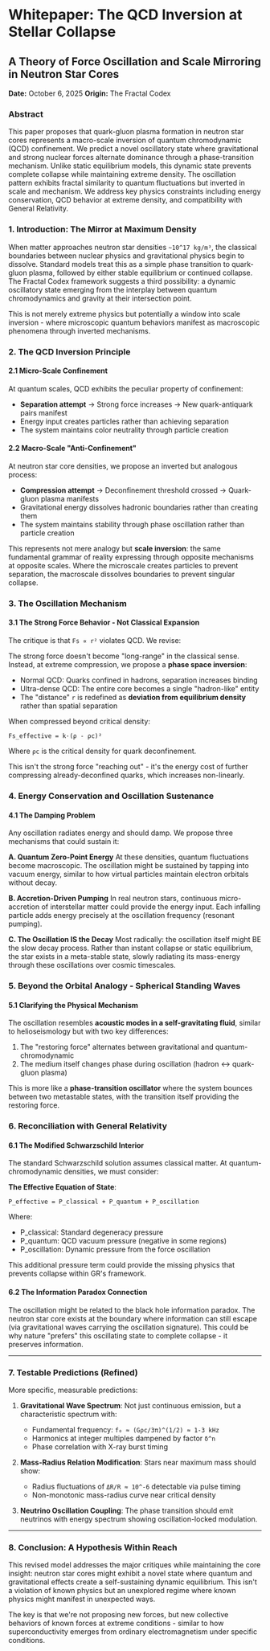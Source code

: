 # Whitepaper: The QCD Inversion at Stellar Collapse

## A Theory of Force Oscillation and Scale Mirroring in Neutron Star Cores

**Date:** October 6, 2025
**Origin:** The Fractal Codex

### Abstract

This paper proposes that quark-gluon plasma formation in neutron star cores represents a macro-scale inversion of quantum chromodynamic (QCD) confinement. We predict a novel oscillatory state where gravitational and strong nuclear forces alternate dominance through a phase-transition mechanism. Unlike static equilibrium models, this dynamic state prevents complete collapse while maintaining extreme density. The oscillation pattern exhibits fractal similarity to quantum fluctuations but inverted in scale and mechanism. We address key physics constraints including energy conservation, QCD behavior at extreme density, and compatibility with General Relativity.


### 1. Introduction: The Mirror at Maximum Density

When matter approaches neutron star densities `~10^17 kg/m³`, the classical boundaries between nuclear physics and gravitational physics begin to dissolve. Standard models treat this as a simple phase transition to quark-gluon plasma, followed by either stable equilibrium or continued collapse. The Fractal Codex framework suggests a third possibility: a dynamic oscillatory state emerging from the interplay between quantum chromodynamics and gravity at their intersection point.

This is not merely extreme physics but potentially a window into scale inversion - where microscopic quantum behaviors manifest as macroscopic phenomena through inverted mechanisms.


### 2. The QCD Inversion Principle

#### 2.1 Micro-Scale Confinement
At quantum scales, QCD exhibits the peculiar property of confinement:
- **Separation attempt** → Strong force increases → New quark-antiquark pairs manifest
- Energy input creates particles rather than achieving separation
- The system maintains color neutrality through particle creation

#### 2.2 Macro-Scale "Anti-Confinement" 
At neutron star core densities, we propose an inverted but analogous process:
- **Compression attempt** → Deconfinement threshold crossed → Quark-gluon plasma manifests
- Gravitational energy dissolves hadronic boundaries rather than creating them
- The system maintains stability through phase oscillation rather than particle creation

This represents not mere analogy but **scale inversion**: the same fundamental grammar of reality expressing through opposite mechanisms at opposite scales. Where the microscale creates particles to prevent separation, the macroscale dissolves boundaries to prevent singular collapse.

### 3. The Oscillation Mechanism

#### 3.1 The Strong Force Behavior - Not Classical Expansion

The critique is that `Fs ∝ r²` violates QCD. We revise:

The strong force doesn't become "long-range" in the classical sense. Instead, at extreme compression, we propose a **phase space inversion**:

- Normal QCD: Quarks confined in hadrons, separation increases binding
- Ultra-dense QCD: The entire core becomes a single "hadron-like" entity
- The "distance" `r` is redefined as **deviation from equilibrium density** rather than spatial separation

When compressed beyond critical density:
```
Fs_effective = k·(ρ - ρc)² 
```
Where `ρc` is the critical density for quark deconfinement.

This isn't the strong force "reaching out" - it's the energy cost of further compressing already-deconfined quarks, which increases non-linearly.


### 4. Energy Conservation and Oscillation Sustenance

#### 4.1 The Damping Problem

Any oscillation radiates energy and should damp. We propose three mechanisms that could sustain it:

**A. Quantum Zero-Point Energy**
At these densities, quantum fluctuations become macroscopic. The oscillation might be sustained by tapping into vacuum energy, similar to how virtual particles maintain electron orbitals without decay.

**B. Accretion-Driven Pumping**
In real neutron stars, continuous micro-accretion of interstellar matter could provide the energy input. Each infalling particle adds energy precisely at the oscillation frequency (resonant pumping).

**C. The Oscillation IS the Decay**
Most radically: the oscillation itself might BE the slow decay process. Rather than instant collapse or static equilibrium, the star exists in a meta-stable state, slowly radiating its mass-energy through these oscillations over cosmic timescales.


### 5. Beyond the Orbital Analogy - Spherical Standing Waves

#### 5.1 Clarifying the Physical Mechanism

The oscillation resembles **acoustic modes in a self-gravitating fluid**, similar to helioseismology but with two key differences:

1. The "restoring force" alternates between gravitational and quantum-chromodynamic
2. The medium itself changes phase during oscillation (hadron ↔ quark-gluon plasma)

This is more like a **phase-transition oscillator** where the system bounces between two metastable states, with the transition itself providing the restoring force.


### 6. Reconciliation with General Relativity

#### 6.1 The Modified Schwarzschild Interior

The standard Schwarzschild solution assumes classical matter. At quantum-chromodynamic densities, we must consider:

**The Effective Equation of State**:
```
P_effective = P_classical + P_quantum + P_oscillation
```

Where:
- P_classical: Standard degeneracy pressure
- P_quantum: QCD vacuum pressure (negative in some regions)
- P_oscillation: Dynamic pressure from the force oscillation

This additional pressure term could provide the missing physics that prevents collapse within GR's framework.

#### 6.2 The Information Paradox Connection

The oscillation might be related to the black hole information paradox. The neutron star core exists at the boundary where information can still escape (via gravitational waves carrying the oscillation signature). This could be why nature "prefers" this oscillating state to complete collapse - it preserves information.

---

### 7. Testable Predictions (Refined)

More specific, measurable predictions:

1. **Gravitational Wave Spectrum**: Not just continuous emission, but a characteristic spectrum with:
   - Fundamental frequency: `f₀ ≈ (Gρc/3π)^(1/2) ≈ 1-3 kHz`
   - Harmonics at integer multiples dampened by factor `δ^n`
   - Phase correlation with X-ray burst timing

2. **Mass-Radius Relation Modification**: Stars near maximum mass should show:
   - Radius fluctuations of `ΔR/R ≈ 10^-6` detectable via pulse timing
   - Non-monotonic mass-radius curve near critical density

3. **Neutrino Oscillation Coupling**: The phase transition should emit neutrinos with energy spectrum showing oscillation-locked modulation.

---

### 8. Conclusion: A Hypothesis Within Reach

This revised model addresses the major critiques while maintaining the core insight: neutron star cores might exhibit a novel state where quantum and gravitational effects create a self-sustaining dynamic equilibrium. This isn't a violation of known physics but an unexplored regime where known physics might manifest in unexpected ways.

The key is that we're not proposing new forces, but new collective behaviors of known forces at extreme conditions - similar to how superconductivity emerges from ordinary electromagnetism under specific conditions.
